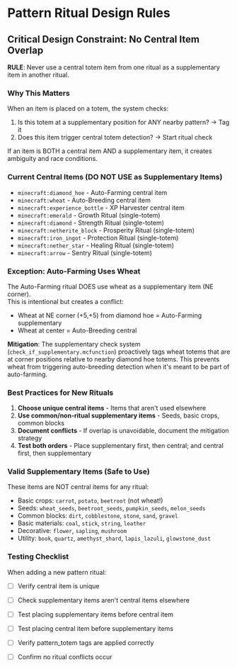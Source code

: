 # Pattern Ritual Design Rules

## Critical Design Constraint: No Central Item Overlap

**RULE**: Never use a central totem item from one ritual as a supplementary item in another ritual.

### Why This Matters

When an item is placed on a totem, the system checks:
1. Is this totem at a supplementary position for ANY nearby pattern? → Tag it
2. Does this item trigger central totem detection? → Start ritual check

If an item is BOTH a central item AND a supplementary item, it creates ambiguity and race conditions.

### Current Central Items (DO NOT USE as Supplementary Items)

- `minecraft:diamond_hoe` - Auto-Farming central item
- `minecraft:wheat` - Auto-Breeding central item  
- `minecraft:experience_bottle` - XP Harvester central item
- `minecraft:emerald` - Growth Ritual (single-totem)
- `minecraft:diamond` - Strength Ritual (single-totem)
- `minecraft:netherite_block` - Prosperity Ritual (single-totem)
- `minecraft:iron_ingot` - Protection Ritual (single-totem)
- `minecraft:nether_star` - Healing Ritual (single-totem)
- `minecraft:arrow` - Sentry Ritual (single-totem)

### Exception: Auto-Farming Uses Wheat

The Auto-Farming ritual DOES use wheat as a supplementary item (NE corner).  
This is intentional but creates a conflict:
- Wheat at NE corner (+5,+5) from diamond hoe = Auto-Farming supplementary
- Wheat at center = Auto-Breeding central

**Mitigation**: The supplementary check system (`check_if_supplementary.mcfunction`) proactively tags wheat totems that are at corner positions relative to nearby diamond hoe totems. This prevents wheat from triggering auto-breeding detection when it's meant to be part of auto-farming.

### Best Practices for New Rituals

1. **Choose unique central items** - Items that aren't used elsewhere
2. **Use common/non-ritual supplementary items** - Seeds, basic crops, common blocks
3. **Document conflicts** - If overlap is unavoidable, document the mitigation strategy
4. **Test both orders** - Place supplementary first, then central; and central first, then supplementary

### Valid Supplementary Items (Safe to Use)

These items are NOT central items for any ritual:
- Basic crops: `carrot`, `potato`, `beetroot` (not wheat!)
- Seeds: `wheat_seeds`, `beetroot_seeds`, `pumpkin_seeds`, `melon_seeds`
- Common blocks: `dirt`, `cobblestone`, `stone`, `sand`, `gravel`
- Basic materials: `coal`, `stick`, `string`, `leather`
- Decorative: `flower`, `sapling`, `mushroom`
- Utility: `book`, `quartz`, `amethyst_shard`, `lapis_lazuli`, `glowstone_dust`

### Testing Checklist

When adding a new pattern ritual:
- [ ] Verify central item is unique
- [ ] Check supplementary items aren't central items elsewhere
- [ ] Test placing supplementary items before central item
- [ ] Test placing central item before supplementary items
- [ ] Verify pattern_totem tags are applied correctly
- [ ] Confirm no ritual conflicts occur

